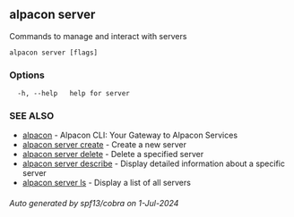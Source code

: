 ## alpacon server

Commands to manage and interact with servers

```
alpacon server [flags]
```

### Options

```
  -h, --help   help for server
```

### SEE ALSO

* [alpacon](alpacon.md)	 - Alpacon CLI: Your Gateway to Alpacon Services
* [alpacon server create](alpacon_server_create.md)	 - Create a new server
* [alpacon server delete](alpacon_server_delete.md)	 - Delete a specified server
* [alpacon server describe](alpacon_server_describe.md)	 - Display detailed information about a specific server
* [alpacon server ls](alpacon_server_ls.md)	 - Display a list of all servers

###### Auto generated by spf13/cobra on 1-Jul-2024
